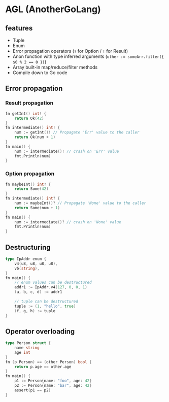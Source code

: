 # AGL (AnotherGoLang)

## features

- Tuple
- Enum
- Error propagation operators (`?` for Option / `!` for Result)
- Anon function with type inferred arguments (`other := someArr.filter({ $0 % 2 == 0 })`)
- Array built-in map/reduce/filter methods
- Compile down to Go code

## Error propagation

### Result propagation

```go
fn getInt() int! {
	return Ok(42)
}
fn intermediate() int! {
	num := getInt()! // Propagate 'Err' value to the caller
	return Ok(num + 1)
}
fn main() {
	num := intermediate()! // crash on 'Err' value
	fmt.Println(num)
}
```

### Option propagation

```go
fn maybeInt() int? {
	return Some(42)
}
fn intermediate() int? {
	num := maybeInt()? // Propagate 'None' value to the caller
	return Some(num + 1)
}
fn main() {
	num := intermediate()? // crash on 'None' value
	fmt.Println(num)
}
```

## Destructuring

```go
type IpAddr enum {
    v4(u8, u8, u8, u8),
    v6(string),
}
fn main() {
    // enum values can be destructured
    addr1 := IpAddr.v4(127, 0, 0, 1)
    (a, b, c, d) := addr1
	
    // tuple can be destructured
    tuple := (1, "hello", true)
    (f, g, h) := tuple
}
```

## Operator overloading

```go
type Person struct {
    name string
    age int
}
fn (p Person) == (other Person) bool {
    return p.age == other.age
}
fn main() {
    p1 := Person{name: "foo", age: 42}
    p2 := Person{name: "bar", age: 42}
    assert(p1 == p2)
}
```